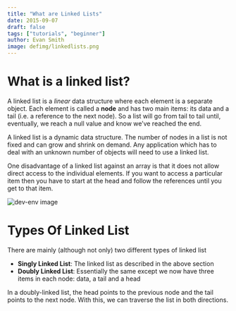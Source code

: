 ```yaml
---
title: "What are Linked Lists"
date: 2015-09-07
draft: false
tags: ["tutorials", "beginner"]
author: Evan Smith
image: defimg/linkedlists.png
---
```


# What is a linked list?
A linked list is a *linear* data structure where each element is a separate object. Each element is called a **node** and has two main items: its data and a tail \(i.e. a reference to the next node\). So a list will go from tail to tail until, eventually, we reach a null value and know we’ve reached the end.

A linked list is a dynamic data structure. The number of nodes in a list is not fixed and can grow and shrink on demand. Any application which has to deal with an unknown number of objects will need to use a linked list.

One disadvantage of a linked list against an array is that it does not allow direct access to the individual elements. If you want to access a particular item then you have to start at the head and follow the references until you get to that item.

![dev-env image](/post-images/linked-lists/linkedlists.webp)

# Types Of Linked List

There are mainly \(although not only\) two different types of linked list

* **Singly Linked List**: The linked list as described in the above section
* **Doubly Linked List**: Essentially the same except we now have three items in each node: data, a tail and a head

In a doubly-linked list, the head points to the previous node and the tail points to the next node. With this, we can traverse the list in both directions.